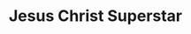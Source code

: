 ---
title: Jesus Christ Superstar
redirect_from: /1999_Jesus_Christ_Superstar
year: 1999
layout: productions
image: 1999_Jesus_Christ_Superstar.jpg
image_caption: Photo of the playbill
image_credit: Kimberly Whitfield
playbill: 1999_Jesus_Christ_Superstar.pdf
category: musicals
details:
  Theatre: Omega Theatre Productions
  Venue: Florida Theatre
cast:
  Judas Iscariot: James Beeks
  Jesus: Justin Murphy
  Mary Magdalene: Ashley Bennett
  Pontius Pilate: Robert Butterley
  Caiaphas: David Bedella
  Peter: Patrick Heusinger
  Simon Zealotes: Sarah Sanders
  Annas: Bryan Wilkes
  King Herod: Kevin Hixson
  Priest 1: Adonis Boyd
  Priest 2: Ray Hollister
  Maid by the Fire: Amy Gerard
  Soldiers: |
    Ryan Thompson
    Conrad De'Andrea
    Ashley Cunningham
  Ensemble: | 
    Adam Daveline
    Ryan Thompson
    Ray Hollister
    James Junio
    Freddy Tripp
    Matthew Perry
    Adonis Boyd
    Kendall Hunt
    Ryon Barnes
    Matthew Knoepfel
    Jamie Thayer
    Sheila Diaz
    Joye McCrea
    Amanda Carlisle
    Amy Gerard
    Lisa Knoepfel
    Lindsey Thompson
    Joyce Dahlin
    Jess Stewart
    Annamarie Palmieri
    Whitney Thompson
    Hannah Sprague
    Whitney Hudson
  Principle Dancers : |
    Ashley Cunningham
    Kelly Howry
    Conrad De'Andrea
    Heather Kirshenbaum
    Kimberley Okie Medonough
crew:
  Producer: Justin Murphy
  Executive Producers: |
    Robert Whitmire
    Justin Murphy
    Nick Simonic
  Director: Michelle Ottley-Fisher
  Music Director: Cathy T. Murphy
  Assistant Director: Adonis Boyd
  Choreographer: Michelle Ottley-Fisher
  Arranger: Roger Butterley
  Stage Manager: Tod Booth Jr.
  Lighting Design: |
      Megan Elsila
      Johnny Pettigrew
  Set Design: |
      Robert Murphy
      Justin Murphy
  Sound Engineer: Rick Painter
  Microphones: Glenn Wilkes
  Costume Design: |
      Justin Murphy
      Nitza Cochran
  Costume Assistant: Kimberlee Klock
  Seamstresses / Costume Crew: |
      Karen Dahlin
      Jeanine Thompson
      Dora Ramos
      Luan Brown
  Prop Mistress: Christie Corrigan
  Prop Assistant: Ashley Delegal
  Advertising Sales: Allison Graham-Smith
  Fitness Trainers: |
      Joe Sheenan
      Jerry Palmieri
  Technical: |
      Henry Bordeaux
      Matt Bennett
      Wade Thigpen
      Kyle Ronan
  Additional Backstage: |
      Sandy Sprague
      Traci Chambers
orchestra:
  Conductor: Roger Butterley
  Lead Guitar: Michael Bennick
  Rhythm Guitar: Darin Peckham
  Bass Guitar: Sean Tarleton
  Drums: Tom Haller
  Keyboard 1: Cathy Murphy
  Keyboard 2/Organ: Scott Giddens
  Trumpet 1: Marvin Ferebe
  Trumpet 2: Mike Spotswood
  Trumpet 3: Jim Morey
  Trombone: Robert Harrover
  Flute/Piccolo: Stephenie Grunik
  Flute/Clarinet/Saxophone: Juan Rollan
  Violin 1: Brian Griffin
  Violin 2: Mary K Haas
  Viola: Helen Carter
  Cello: Ron Coleman
  Percussion: Greg Isabelle
external_links:
  "Patton, Charlie. \"Both sides of the curtain Rock opera marks Justin Murphy's professional leap to actor, producer.\" The Florida Times-Union, City ed., sec. Lifestyle, 13 Aug. 1999, pp. E-1": /media/news/Both_sides_of_the_curtain_Rock_opera_marks_Justin__Florida_Times-Union_The_Jacksonville_FL___August_13_1999__pE-1.pdf
  "Ross, Jacqueline. \"Singer finds approval in the footlights.\" The Florida Times-Union, City ed., sec. Lifestyle, 13 Aug. 1999, pp. E-1.": \media\news\Singer_finds_approval_in_the_footlights__Florida_Times-Union_The_Jacksonville_FL___August_13_1999__pE-1.pdf
---